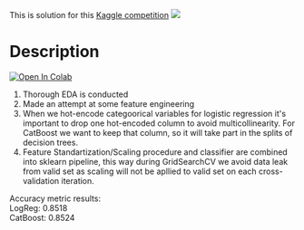 This is solution for this [Kaggle competition](https://www.kaggle.com/c/advanced-dls-spring-2021/overview) 
![](assets/exmpls.gif)

# Description
[![Open In Colab](https://colab.research.google.com/assets/colab-badge.svg)](http://colab.research.google.com/github/Viktor-Sok/Classic_ML_Algorithms/blob/main/LogReg_vs_CatBoost/notebooks/Churn_Prediction_Kaggle.ipynb)

1. Thorough EDA is conducted
2. Made an attempt at some feature engineering
3. When we hot-encode categoorical variables for logistic regression it's important to drop one hot-encoded column to avoid multicollinearity. For CatBoost we want to keep that column, so it will take part in the splits of decision trees.
4. Feature Standartization/Scaling procedure and classifier are combined into sklearn pipeline, this way during GridSearchCV we avoid data leak from valid set as scaling will not be apllied to valid set on each cross-validation iteration.

Accuracy metric results: <br>
LogReg: 0.8518 <br>
CatBoost: 0.8524 <br>

